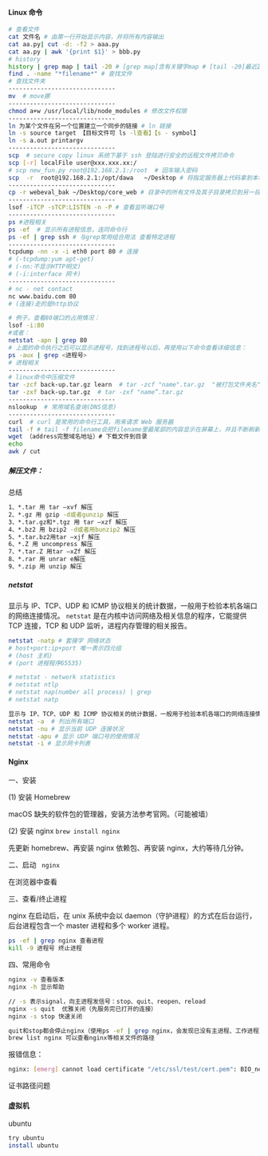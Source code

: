 #### Linux 命令

```bash
# 查看文件
cat 文件名 # 由第一行开始显示内容，并将所有内容输出
cat aa.py| cut -d: -f2 > aaa.py
cat aa.py | awk '{print $1}' > bbb.py
# history
history | grep map | tail -20 # [grep map]含有关键字map # [tail -20]最近20条历史记录
find . -name "*filename*" # 查找文件
# 查找文件夹
------------------------------
mv  # move挪
------------------------------
chmod a+w /usr/local/lib/node_modules # 修改文件权限
------------------------------
ln 为某个文件在另一个位置建立一个同步的链接 # ln 链接
ln -s source target 【目标文件可 ls -l查看】【s - symbol】
ln -s a.out printargv
------------------------------
scp  # secure copy linux 系统下基于 ssh 登陆进行安全的远程文件拷贝命令
scp [-r] localFile user@xxx.xxx.xx:/
# scp new_fun.py root@192.168.2.1:/root  # 回车输入密码
scp  -r  root@192.168.2.1:/opt/dawa   ~/Desktop # 将指定服务器上代码拿到本地文件夹
------------------------------
cp -r webeval_bak ~/Desktop/core_web # 目录中的所有文件及其子目录拷贝到另一目录中
------------------------------
lsof -iTCP -sTCP:LISTEN -n -P # 查看监听端口号
------------------------------
ps #进程相关
ps -ef  # 显示所有进程信息，连同命令行
ps -ef | grep ssh # 与grep常用组合用法 查看特定进程
------------------------------
tcpdump -nn -x -i eth0 port 80 # 连接
# (-tcpdump:yum apt-get)
# (-nn:不显示HTTP明文)
# (-i:interface 网卡)
------------------------------
# nc - net contact
nc www.baidu.com 80
# (连接)走的是http协议

# 例子，查看80端口的占用情况：
lsof -i:80
#或者：
netstat -apn | grep 80
# 上面的命令执行之后可以显示进程号，找到进程号以后，再使用以下命令查看详细信息：
ps -aux | grep <进程号>
# 进程相关
------------------------------
# linux命令中压缩文件
tar -zcf back-up.tar.gz learn  # tar -zcf "name".tar.gz  "被打包文件夹名"
tar -zxf back-up.tar.gz  # tar -zxf "name”.tar.gz
------------------------------
nslookup  # 常用域名查询(DNS信息)
------------------------------
curl  # curl 是常用的命令行工具，用来请求 Web 服务器
tail -f # tail -f filename会把filename里最尾部的内容显示在屏幕上，并且不断刷新，使你看到最新的文件内容。
wget （address完整域名地址）# 下载文件到目录
echo
awk / cut
```

##### 解压文件：

总结

```bash
1、*.tar 用 tar –xvf 解压
2、*.gz 用 gzip -d或者gunzip 解压
3、*.tar.gz和*.tgz 用 tar –xzf 解压
4、*.bz2 用 bzip2 -d或者用bunzip2 解压
5、*.tar.bz2用tar –xjf 解压
6、*.Z 用 uncompress 解压
7、*.tar.Z 用tar –xZf 解压
8、*.rar 用 unrar e解压
9、*.zip 用 unzip 解压
```

##### netstat

显示与 IP、TCP、UDP 和 ICMP 协议相关的统计数据，一般用于检验本机各端口的网络连接情况。
`netstat` 是在内核中访问网络及相关信息的程序，它能提供 TCP 连接，TCP 和 UDP 监听，进程内存管理的相关报告。

```bash
netstat -natp # 套接字 网络状态
# host+port:ip+port 唯一表示四元组
# (host 主机)
# (port 进程程序65535)

# netstat - network statistics
# netstat ntlp
# netstat nap(number all process) | grep
# netstat natp

显示与 IP、TCP、UDP 和 ICMP 协议相关的统计数据，一般用于检验本机各端口的网络连接情况
netstat -a  # 列出所有端口
netstat -nu # 显示当前 UDP 连接状况
netstat -apu # 显示 UDP 端口号的使用情况
netstat -i # 显示网卡列表
```

#### Nginx

一、安装

(1) 安装 Homebrew

macOS 缺失的软件包的管理器，安装方法参考官网。（可能被墙）

(2) 安装 nginx `brew install nginx`

先更新 homebrew、再安装 nginx 依赖包、再安装 nginx，大约等待几分钟。

二、启动 ` nginx`

在浏览器中查看

三、查看/终止进程

nginx 在启动后，在 unix 系统中会以 daemon（守护进程）的方式在后台运行，后台进程包含一个 master 进程和多个 worker 进程。

```bash
ps -ef | grep nginx 查看进程
kill -9 进程号 终止进程
```

四、常用命令

```bash
nginx -v 查看版本
nginx -h 显示帮助

// -s 表示signal，向主进程发信号：stop、quit、reopen、reload
nginx -s quit  优雅关闭（先服务完已打开的连接）
nginx -s stop 快速关闭

quit和stop都会停止nginx（使用ps -ef | grep nginx，会发现已没有主进程、工作进程），
brew list nginx 可以查看nginx等相关文件的路径
```

报错信息：

```bash
nginx: [emerg] cannot load certificate "/etc/ssl/test/cert.pem": BIO_new_file() failed (SSL: error:02001002:system library:fopen:No such file or directory:fopen('/etc/ssl/test/cert.pem','r') error:2006D080:BIO routines:BIO_new_file:no such file)
```

证书路径问题

#### 虚拟机

ubuntu

```bash
try ubuntu
install ubuntu
```

